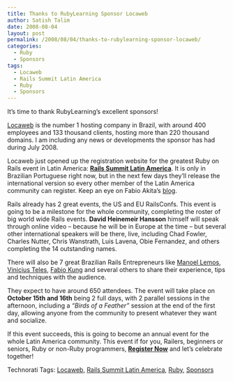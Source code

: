 ```yaml
---
title: Thanks to RubyLearning Sponsor Locaweb
author: Satish Talim
date: 2008-08-04
layout: post
permalink: /2008/08/04/thanks-to-rubylearning-sponsor-locaweb/
categories:
  - Ruby
  - Sponsors
tags:
  - Locaweb
  - Rails Summit Latin America
  - Ruby
  - Sponsors
---
```

<div>
  <p>
    It&#8217;s time to thank RubyLearning&#8217;s excellent sponsors!
  </p>
  
  <p>
    <a href="http://www.locaweb.com.br/portal.asp?utm_campaign=Rails&utm_source=rubylearning&utm_medium=banner">Locaweb</a> is the number 1 hosting company in Brazil, with around 400 employees and 133 thousand clients, hosting more than 220 thousand domains. I am including any news or developments the sponsor has had during July 2008.
  </p>
  
  <p>
    Locaweb just opened up the registration website for the greatest Ruby on Rails event in Latin America: <a href="http://www.locaweb.com.br/railssummit"><strong>Rails Summit Latin America</strong></a>. It is only in Brazilian Portuguese right now, but in the next few days they&#8217;ll release the international version so every other member of the Latin America community can register. Keep an eye on Fabio Akita&#8217;s <a href="http://www.akitaonrails.com/english">blog</a>.
  </p>
  
  <p>
    Rails already has 2 great events, the US and EU RailsConfs. This event is going to be a milestone for the whole community, completing the roster of big world wide Rails events. <strong>David Heinemeir Hansson</strong> himself will speak through online video &#8211; because he will be in Europe at the time &#8211; but several other international speakers will be there, live, including Chad Fowler, Charles Nutter, Chris Wanstrath, Luis Lavena, Obie Fernandez, and others completing the 14 outstanding names.
  </p>
  
  <p>
    There will also be 7 great Brazilian Rails Entrepreneurs like <a href="http://blogblogs.com.br/">Manoel Lemos</a>, <a href="http://www.improveit.com/">Vinicius Teles</a>, <a href="http://fabiokung.com/">Fabio Kung</a> and several others to share their experience, tips and techniques with the audience.
  </p>
  
  <p>
    They expect to have around 650 attendees. The event will take place on <strong>October 15th and 16th</strong> being 2 full days, with 2 parallel sessions in the afternoon, including a <em>&#8220;Birds of a Feather&#8221;</em> session at the end of the first day, allowing anyone from the community to present whatever they want and socialize.
  </p>
  
  <p>
    If this event succeeds, this is going to become an annual event for the whole Latin America community. This event if for you, Railers, beginners or seniors, Ruby or non-Ruby programmers, <a href="http://www.locaweb.com.br/railssummit/"><b>Register Now</b></a> and let&#8217;s celebrate together!
  </p>
</div>

Technorati Tags: <a href="http://technorati.com/tag/Locaweb" rel="tag">Locaweb</a>, <a href="http://technorati.com/tag/Rails+Summit+Latin+America" rel="tag">Rails Summit Latin America</a>, <a href="http://technorati.com/tag/Ruby" rel="tag">Ruby</a>, <a href="http://technorati.com/tag/Sponsors" rel="tag">Sponsors</a>

